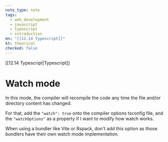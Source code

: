 ```yaml
---
note_type: note
tags:
  - web_development
  - javascript
  - typescript
  - introduction
mn: "[[12.14 Typescript]]"
kt: theorical
checked: false
---
```

[[12.14 Typescript|Typescript]]

# Watch mode
In this mode, the compiler will recompile the code any time the file and/or directory content has changed.

For that, add the `"watch": true` onto the compiler options tsconfig file, and the `"watchOptions"` as a property if I want to modify how watch works. 

When using a bundler like Vite or Rspack, don't add this option as those bundlers have their own watch mode implementation.
